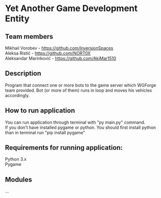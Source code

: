 # Yet Another Game Development Entity

## Team members
Mikhail Vorobev - https://github.com/InversionSpaces
<br/>
Aleksa Ristić - https://github.com/NORT0X
<br/>
Aleksandar Marinković - https://github.com/AkiMar1510

## Description
Program that connect one or more bots to the game server which WGForge team provided. Bot (or more of them) runs in loop and moves his vehicles accordingly.

## How to run application
You can run application through terminal with "py main.py" command.
<br/>
If you don't have installed pygame or python. You should first install python than in terminal run "pip install pygame"
<br/>

## Requirements for running application:
Python 3.x
<br/>
Pygame

## Modules
...
